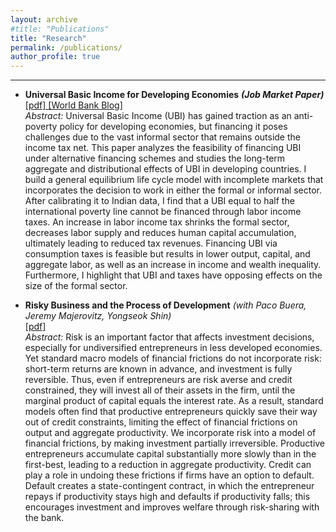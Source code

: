 ```yaml
---
layout: archive
#title: "Publications"
title: "Research"
permalink: /publications/
author_profile: true
---
```


<!-- ## Social Science -->
___
* **Universal Basic Income for Developing Economies** ***(Job Market Paper)*** <br>
<a href="https://kuldeepsingh-econ.github.io/files/JMP.pdf" target="_blank" rel="noopener"> [pdf] </a> <a href="https://blogs.worldbank.org/impactevaluations/ubi-financing-and-its-long-term-impacts-economies-large-informal-sector-guest" target="_blank" rel="noopener"> [World Bank Blog] </a> <br>
_Abstract:_ Universal Basic Income (UBI) has gained traction as an anti-poverty policy for developing economies, but financing it poses challenges due to the vast informal sector that remains outside the income tax net. This paper analyzes the feasibility of financing UBI under alternative financing schemes and studies the long-term aggregate and distributional effects of UBI in developing countries. I build a general equilibrium life cycle model with incomplete markets that incorporates the decision to work in either the formal or informal sector. After calibrating it to Indian data, I find that a UBI equal to half the international poverty line cannot be financed through labor income taxes. An increase in labor income tax shrinks the formal sector, decreases labor supply and reduces human capital accumulation, ultimately leading to reduced tax revenues. Financing UBI via consumption taxes is feasible but results in lower output, capital, and aggregate labor, as well as an increase in income and wealth inequality. Furthermore, I highlight that UBI and taxes have opposing effects on the size of the formal sector.


* **Risky Business and the Process of Development** _(with Paco Buera, Jeremy Majerovitz, Yongseok Shin)_ <br>
<a href="https://kuldeepsingh-econ.github.io/files/Irreversible_Capital_Jan2024_paper.pdf" target="_blank" rel="noopener"> [pdf] </a> <br>
_Abstract:_ Risk is an important factor that affects investment decisions, especially for undiversified entrepreneurs in less developed economies. Yet standard macro models of financial frictions do not incorporate risk: short-term returns are known in advance, and investment is fully reversible. Thus, even if entrepreneurs are risk averse and credit constrained, they will invest all of their assets in the firm, until the marginal product of capital equals the interest rate. As a result, standard models often find that productive entrepreneurs quickly save their way out of credit constraints, limiting the effect of financial frictions on output and aggregate productivity. We incorporate risk into a model of financial frictions, by making investment partially irreversible. Productive entrepreneurs accumulate capital substantially more slowly than in the first-best, leading to a reduction in aggregate productivity. Credit can play a role in undoing these frictions if firms have an option to default. Default creates a state-contingent contract, in which the entrepreneur repays if productivity stays high and defaults if productivity falls; this encourages investment and improves welfare through risk-sharing with the bank.

<!-- {% if author.googlescholar %}
  You can also find my articles on <u><a href="{{author.googlescholar}}">my Google Scholar profile</a>.</u>
{% endif %}

{% include base_path %}

{% for post in site.publications reversed %}
  {% include archive-single.html %}
{% endfor %} -->
